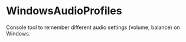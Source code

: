 # WindowsAudioProfiles

Console tool to remember different audio settings (volume, balance) on Windows.
